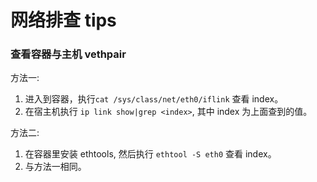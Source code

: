 # 网络排查 tips

### 查看容器与主机 vethpair

方法一:

1. 进入到容器，执行`cat /sys/class/net/eth0/iflink` 查看 index。
2. 在宿主机执行 `ip link show|grep <index>`, 其中 index 为上面查到的值。

方法二:

1. 在容器里安装 ethtools, 然后执行 `ethtool -S eth0` 查看 index。
2. 与方法一相同。
